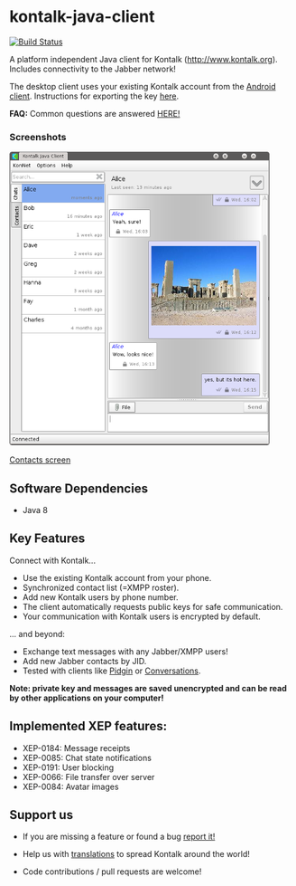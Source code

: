 kontalk-java-client
===================

[![Build Status](https://travis-ci.org/kontalk/desktopclient-java.svg?branch=master)](https://travis-ci.org/kontalk/desktopclient-java)

A platform independent Java client for Kontalk (http://www.kontalk.org). Includes connectivity to the Jabber network!

The desktop client uses your existing Kontalk account from the [Android client](https://github.com/kontalk/androidclient/blob/master/README.md#kontalk-official-android-client). Instructions for exporting the key [here](https://github.com/kontalk/androidclient/wiki/Export-personal-key-to-another-device).

**FAQ:** Common questions are answered [HERE!](https://github.com/kontalk/desktopclient-java/wiki)

### Screenshots

![Conversation screen](/misc/kon_snap1.png?raw=true)

[Contacts screen](/misc/kon_snap2.png?raw=true)

## Software Dependencies

- Java 8

## Key Features

Connect with Kontalk...
- Use the existing Kontalk account from your phone.
- Synchronized contact list (=XMPP roster).
- Add new Kontalk users by phone number.
- The client automatically requests public keys for safe communication.
- Your communication with Kontalk users is encrypted by default.

... and beyond:
- Exchange text messages with any Jabber/XMPP users!
- Add new Jabber contacts by JID.
- Tested with clients like [Pidgin](https://pidgin.im/) or [Conversations](https://github.com/siacs/Conversations).

**Note: private key and messages are saved unencrypted and can be read by other
applications on your computer!**

## Implemented XEP features:
- XEP-0184: Message receipts
- XEP-0085: Chat state notifications
- XEP-0191: User blocking
- XEP-0066: File transfer over server
- XEP-0084: Avatar images

## Support us

* If you are missing a feature or found a bug [report it!](https://github.com/kontalk/desktopclient-java/issues)

* Help us with [translations](https://translate.kontalk.org) to spread Kontalk around the world!

* Code contributions / pull requests are welcome!
